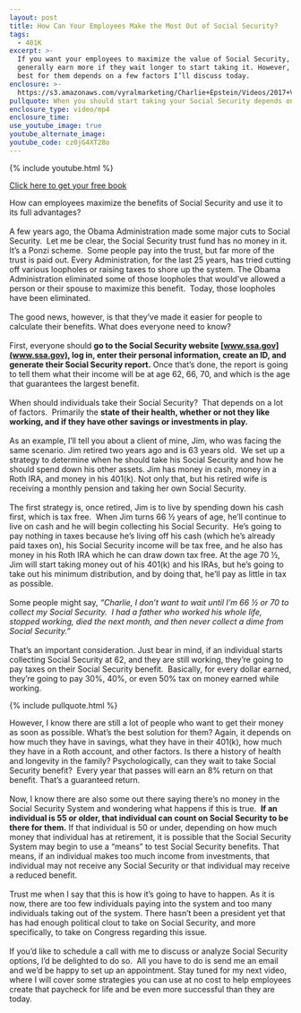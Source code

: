 ```yaml
---
layout: post
title: How Can Your Employees Make the Most Out of Social Security?
tags:
  - 401K
excerpt: >-
  If you want your employees to maximize the value of Social Security, they can
  generally earn more if they wait longer to start taking it. However, what’s
  best for them depends on a few factors I’ll discuss today.
enclosure: >-
  https://s3.amazonaws.com/vyralmarketing/Charlie+Epstein/Videos/2017+Videos/How+Can+Your+Employees+Make+the+Most+Out+of+Social+Security%253F.mp4
pullquote: When you should start taking your Social Security depends on many factors.
enclosure_type: video/mp4
enclosure_time:
use_youtube_image: true
youtube_alternate_image:
youtube_code: cz0jG4XT28o
---
```


{% include youtube.html %}

[Click here to get your free book](https://www.saveamericasave.org/)

How can employees maximize the benefits of Social Security and use it to its full advantages?<br><br>A few years ago, the Obama Administration made some major cuts to Social Security. &nbsp;Let me be clear, the Social Security trust fund has no money in it. It’s a Ponzi scheme. &nbsp;Some people pay into the trust, but far more of the trust is paid out. Every Administration, for the last 25 years, has tried cutting off various loopholes or raising taxes to shore up the system. The Obama Administration eliminated some of those loopholes that would’ve allowed a person or their spouse to maximize this benefit. &nbsp;Today, those loopholes have been eliminated.<br><br>The good news, however, is that they’ve made it easier for people to calculate their benefits. What does everyone need to know?<br><br>First, everyone should **go to the Social Security website [www.ssa.gov](www.ssa.gov), log in, enter their personal information, create an ID, and generate their Social Security report.**&nbsp;Once that’s done, the report is going to tell them what their income will be at age 62, 66, 70, and which is the age that guarantees the largest benefit.<br><br>When should individuals take their Social Security? &nbsp;That depends on a lot of factors. &nbsp;Primarily the **state of their health, whether or not they like working, and if they have other savings or investments in play.**<br><br>As an example, I’ll tell you about a client of mine, Jim, who was facing the same scenario. Jim retired two years ago and is 63 years old. &nbsp;We set up a strategy to determine when he should take his Social Security and how he should spend down his other assets. Jim has money in cash, money in a Roth IRA, and money in his 401(k). Not only that, but his retired wife is receiving a monthly pension and taking her own Social Security.<br><br>The first strategy is, once retired, Jim is to live by spending down his cash first, which is tax free. &nbsp;When Jim turns 66 ½ years of age, he’ll continue to live on cash and he will begin collecting his Social Security. &nbsp;He’s going to pay nothing in taxes because he’s living off his cash (which he’s already paid taxes on), his Social Security income will be tax free, and he also has money in his Roth IRA which he can draw down tax free. At the age 70 ½, Jim will start taking money out of his 401(k) and his IRAs, but he’s going to take out his minimum distribution, and by doing that, he’ll pay as little in tax as possible.<br><br>Some people might say, *“Charlie, I don’t want to wait until I’m 66 ½ or 70 to collect my Social Security. &nbsp;I had a father who worked his whole life, stopped working, died the next month, and then never collect a dime from Social Security.”*<br><br>That’s an important consideration. Just bear in mind, if an individual starts collecting Social Security at 62, and they are still working, they’re going to pay taxes on their Social Security benefit. &nbsp;Basically, for every dollar earned, they’re going to pay 30%, 40%, or even 50% tax on money earned while working.

{% include pullquote.html %}

However, I know there are still a lot of people who want to get their money as soon as possible. What’s the best solution for them? Again, it depends on how much they have in savings, what they have in their 401(k), how much they have in a Roth account, and other factors. Is there a history of health and longevity in the family? Psychologically, can they wait to take Social Security benefit? &nbsp;Every year that passes will earn an 8% return on that benefit. That’s a guaranteed return.<br><br>Now, I know there are also some out there saying there’s no money in the Social Security System and wondering what happens if this is true. &nbsp;**If an individual is 55 or older, that individual can count on Social Security to be there for them.**&nbsp;If that individual is 50 or under, depending on how much money that individual has at retirement, it is possible that the Social Security System may begin to use a “means” to test Social Security benefits. That means, if an individual makes too much income from investments, that individual may not receive any Social Security or that individual may receive a reduced benefit.<br><br>Trust me when I say that this is how it’s going to have to happen. As it is now, there are too few individuals paying into the system and too many individuals taking out of the system. There hasn’t been a president yet that has had enough political clout to take on Social Security, and more specifically, to take on Congress regarding this issue.<br><br>If you’d like to schedule a call with me to discuss or analyze Social Security options, I’d be delighted to do so. &nbsp;All you have to do is send me an email and we’d be happy to set up an appointment. Stay tuned for my next video, where I will cover some strategies you can use at no cost to help employees create that paycheck for life and be even more successful than they are today.